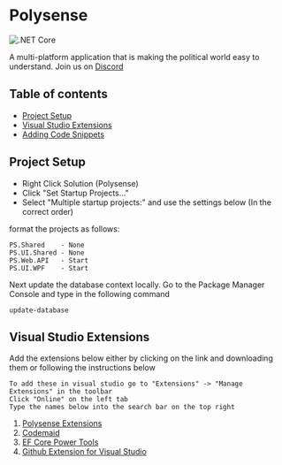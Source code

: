 # Polysense
![.NET Core](https://github.com/Unskilledcrab/Polysense/workflows/.NET%20Core/badge.svg?branch=Development)

A multi-platform application that is making the political world easy to understand. Join us on [Discord](https://discord.gg/5HFjaeEysx)


## Table of contents
* [Project Setup](#project-setup)
* [Visual Studio Extensions](#visual-studio-extensions)
* [Adding Code Snippets](#adding-code-snippets) 

## Project Setup
* Right Click Solution (Polysense)
* Click "Set Startup Projects..."
* Select "Multiple startup projects:" and use the settings below (In the correct order)

format the projects as follows:

	PS.Shared    - None
	PS.UI.Shared - None
	PS.Web.API   - Start
	PS.UI.WPF    - Start

Next update the database context locally. Go to the Package Manager Console and type in the following command

	update-database

## Visual Studio Extensions
Add the extensions below either by clicking on the link and downloading them or following the instructions below

	To add these in visual studio go to "Extensions" -> "Manage Extensions" in the toolbar
	Click "Online" on the left tab
	Type the names below into the search bar on the top right

1) [Polysense Extensions](https://marketplace.visualstudio.com/items?itemName=Polysense.PolysenseExtensions)
2) [Codemaid](https://marketplace.visualstudio.com/items?itemName=SteveCadwallader.CodeMaid)
3) [EF Core Power Tools](https://marketplace.visualstudio.com/items?itemName=ErikEJ.EFCorePowerTools)
4) [Github Extension for Visual Studio](https://marketplace.visualstudio.com/items?itemName=GitHub.GitHubExtensionforVisualStudio)
